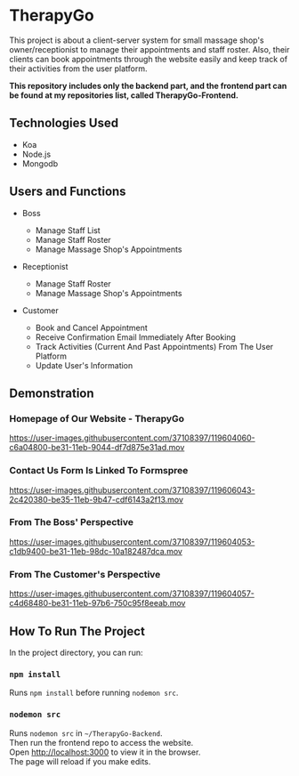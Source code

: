 # TherapyGo

This project is about a client-server system for small massage shop's owner/receptionist to manage their appointments and staff roster. Also, their clients can book appointments through the website easily and keep track of their activities from the user platform.

**This repository includes only the backend part, and the frontend part can be found at my repositories list, called TherapyGo-Frontend.**

## Technologies Used
* Koa
* Node.js
* Mongodb

## Users and Functions
* Boss
  * Manage Staff List
  * Manage Staff Roster
  * Manage Massage Shop's Appointments
  
* Receptionist
  * Manage Staff Roster
  * Manage Massage Shop's Appointments
  
* Customer
  * Book and Cancel Appointment
  * Receive Confirmation Email Immediately After Booking
  * Track Activities (Current And Past Appointments) From The User Platform
  * Update User's Information

## Demonstration 
### **Homepage of Our Website - TherapyGo**
https://user-images.githubusercontent.com/37108397/119604060-c6a04800-be31-11eb-9044-df7d875e31ad.mov

### **Contact Us Form Is Linked To Formspree**
https://user-images.githubusercontent.com/37108397/119606043-2c420380-be35-11eb-9b47-cdf6143a2f13.mov

### **From The Boss' Perspective**
https://user-images.githubusercontent.com/37108397/119604053-c1db9400-be31-11eb-98dc-10a182487dca.mov

### **From The Customer's Perspective**
https://user-images.githubusercontent.com/37108397/119604057-c4d68480-be31-11eb-97b6-750c95f8eeab.mov

## How To Run The Project

In the project directory, you can run:

### `npm install`

Runs `npm install` before running `nodemon src`.

### `nodemon src`

Runs `nodemon src` in `~/TherapyGo-Backend`.\
Then run the frontend repo to access the website.\
Open [http://localhost:3000](http://localhost:3000) to view it in the browser.\
The page will reload if you make edits.
